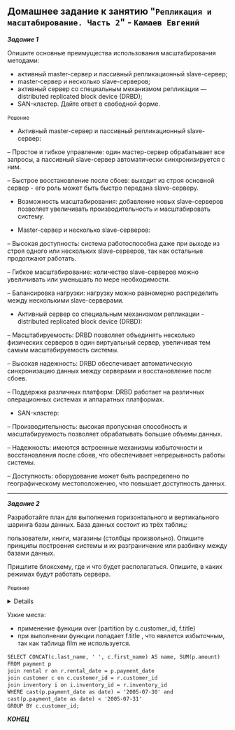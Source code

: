 ## Домашнее задание к занятию "`Репликация и масштабирование. Часть 2`" - `Камаев Евгений`

***Задание 1***

Опишите основные преимущества использования масштабирования методами:

* активный master-сервер и пассивный репликационный slave-сервер;
* master-сервер и несколько slave-серверов;
* активный сервер со специальным механизмом репликации — distributed replicated block device (DRBD);
* SAN-кластер.
Дайте ответ в свободной форме.

`Решение`

* Активный master-сервер и пассивный репликационный slave-сервер:

– Простое и гибкое управление: один мастер-сервер обрабатывает все запросы, а пассивный slave-сервер автоматически синхронизируется с ним.

– Быстрое восстановление после сбоев: выходит из строя основной сервер - его роль может быть быстро передана slave-серверу.

- Возможность масштабирования: добавление новых slave-серверов позволяет увеличивать производительность и масштабировать систему.

* Master-сервер и несколько slave-серверов:

– Высокая доступность: система работоспособна даже при выходе из строя одного или нескольких slave-серверов, так как остальные продолжают работать.

– Гибкое масштабирование: количество slave-серверов можно увеличивать или уменьшать по мере необходимости.

– Балансировка нагрузки: нагрузку можно равномерно распределить между несколькими slave-серверами.

* Активный сервер со специальным механизмом репликации - distributed replicated block device (DRBD):

– Масштабируемость: DRBD позволяет объединять несколько физических серверов в один виртуальный сервер, увеличивая тем самым масштабируемость системы.

– Высокая надежность: DRBD обеспечивает автоматическую синхронизацию данных между серверами и восстановление после сбоев.

– Поддержка различных платформ: DRBD работает на различных операционных системах и аппаратных платформах.

* SAN-кластер:

– Производительность: высокая пропускная способность и масштабируемость позволяет обрабатывать большие объемы данных.

– Надежность: имеются встроенные механизмы избыточности и восстановления после сбоев, что обеспечивает непрерывность работы системы.

– Доступность: оборудование может быть распределено по географическому местоположению, что повышает доступность данных.


---

***Задание 2***

Разработайте план для выполнения горизонтального и вертикального шаринга базы данных. База данных состоит из трёх таблиц:

пользователи,
книги,
магазины (столбцы произвольно).
Опишите принципы построения системы и их разграничение или разбивку между базами данных.

Пришлите блоксхему, где и что будет располагаться. Опишите, в каких режимах будут работать сервера.

`Решение`

<details>

![Screnshot](https://github.com/7Evgen7/Netology/blob/main/JPG/12_05_SDBSQL/12_05_2_.jpg)
  
</details>

Узкие места:
*  применение функции over (partition by c.customer_id, f.title)
*  при выполнении функции попадает f.title , что явялется избыточным, так как таблица film не используется.

```
SELECT CONCAT(c.last_name, ' ', c.first_name) AS name, SUM(p.amount)
FROM payment p
join rental r on r.rental_date = p.payment_date 
join customer c on c.customer_id = r.customer_id
join inventory i on i.inventory_id = r.inventory_id
WHERE cast(p.payment_date as date) = '2005-07-30' and cast(p.payment_date as date) < '2005-07-31'
GROUP BY c.customer_id;
```

***КОНЕЦ***
